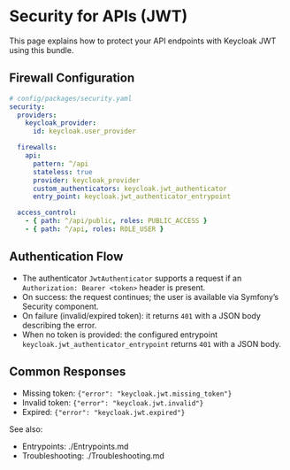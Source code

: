 # Security for APIs (JWT)

This page explains how to protect your API endpoints with Keycloak JWT using this bundle.

## Firewall Configuration

```yaml
# config/packages/security.yaml
security:
  providers:
    keycloak_provider:
      id: keycloak.user_provider

  firewalls:
    api:
      pattern: ^/api
      stateless: true
      provider: keycloak_provider
      custom_authenticators: keycloak.jwt_authenticator
      entry_point: keycloak.jwt_authenticator_entrypoint

  access_control:
    - { path: ^/api/public, roles: PUBLIC_ACCESS }
    - { path: ^/api, roles: ROLE_USER }
```

## Authentication Flow

- The authenticator `JwtAuthenticator` supports a request if an `Authorization: Bearer <token>` header is present.
- On success: the request continues; the user is available via Symfony’s Security component.
- On failure (invalid/expired token): it returns `401` with a JSON body describing the error.
- When no token is provided: the configured entrypoint `keycloak.jwt_authenticator_entrypoint` returns `401` with a JSON body.

## Common Responses

- Missing token: `{"error": "keycloak.jwt.missing_token"}`
- Invalid token: `{"error": "keycloak.jwt.invalid"}`
- Expired: `{"error": "keycloak.jwt.expired"}`

See also:
- Entrypoints: ./Entrypoints.md
- Troubleshooting: ./Troubleshooting.md